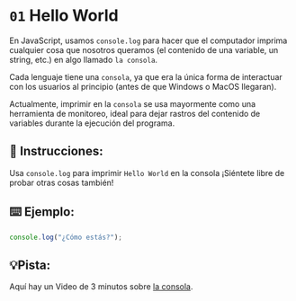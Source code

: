 # `01` Hello World
En JavaScript, usamos `console.log` para hacer que el computador imprima cualquier cosa que nosotros queramos (el contenido de una variable, un string, etc.) en algo llamado `la consola`.

Cada lenguaje tiene una `consola`, ya que era la única forma de interactuar con los usuarios al principio (antes de que Windows o MacOS llegaran).

Actualmente, imprimir en la `consola` se usa mayormente como una herramienta de monitoreo, ideal para dejar rastros del contenido de variables durante la ejecución del programa.

## 📝 Instrucciones:
Usa ```console.log``` para imprimir `Hello World` en la consola ¡Siéntete libre de probar otras cosas también!
## ⌨️ Ejemplo:
```Javascript
console.log("¿Cómo estás?");
```
## 💡Pista:
Aquí hay un Video de 3 minutos sobre [la consola](https://www.youtube.com/watch?v=1RlkftxAo-M).
